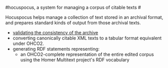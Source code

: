 #hocuspocus, a system for managing a corpus of citable texts #

Hocuspocus helps manage a collection of text stored in an archival format, and prepares standard kinds of output from those archival texts.


- [validating the consistency of the archive](corpus/Corpus.html)
- converting canonically citable XML texts to a tabular format equivalent under OHCO2.
- generating RDF statements representing:
    - an OHCO2-complete representation of the entire edited corpus using the Homer Multitext project's RDF vocabulary

